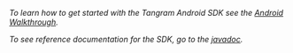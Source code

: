 *To learn how to get started with the Tangram Android SDK see the [Android Walkthrough](https://mapzen.com/documentation/tangram/android-walkthrough/).*

*To see reference documentation for the SDK, go to the [javadoc](https://mapzen.com/documentation/tangram/android-sdk/0.4.9/).*
